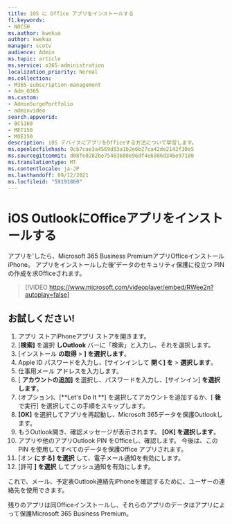 ```yaml
---
title: iOS に Office アプリをインストールする
f1.keywords:
- NOCSH
ms.author: kwekua
author: kwekua
manager: scotv
audience: Admin
ms.topic: article
ms.service: o365-administration
localization_priority: Normal
ms.collection:
- M365-subscription-management
- Adm_O365
ms.custom:
- AdminSurgePortfolio
- adminvideo
search.appverid:
- BCS160
- MET150
- MOE150
description: iOS デバイスにアプリをOfficeする方法について学習します。
ms.openlocfilehash: 0cb7cae3a4569d83a1b2e6b27ca42de2142f30e5
ms.sourcegitcommit: d08fe0282be75483608e96df4e6986d346e97180
ms.translationtype: MT
ms.contentlocale: ja-JP
ms.lasthandoff: 09/12/2021
ms.locfileid: "59191860"
---
```

# <a name="install-outlook-and-office-apps-on-ios-devices"></a>iOS OutlookにOfficeアプリをインストールする

アプリを&#39;したら、Microsoft 365 Business PremiumアプリOfficeインストールiPhone。 アプリをインストールした後&#39;データのセキュリティ保護に役立つ PIN の作成を求Officeされます。

> [!VIDEO https://www.microsoft.com/videoplayer/embed/RWee2n?autoplay=false]

## <a name="try-it"></a>お試しください!

1. アプリ ストアiPhoneアプリ ストアを開きます。
2. [**検索]** を選択 **しOutlook** バーに「検索」と入力し、それを選択します。
3. [インストール **の取得**   >   **] を選択します**。
4. Apple ID パスワードを入力し、[サインインして **開く] を**  >   **選択します**。
5. 仕事用メール アドレスを入力します。
6. [  **アカウントの追加]** を選択し、パスワードを入力し、[サインイン]  **を選択します**。
7. (オプション)、[**Let's Do It **] を選択してアカウントを追加するか、[  **後**  で実行] を選択してこの手順をスキップします。
8. **[OK]** を選択してアプリを再起動し、Microsoft 365データを保護Outlookします。
9. もうOutlook開き、確認メッセージが表示されます。 **[OK] を選択します**。
10. アプリや他のアプリOutlook PIN をOfficeし、確認します。 今後は、この PIN を使用してすべてのデータを保護Office アプリされます。
11. [オン  **にする] を選択**  して、電子メール通知を有効にします。
12. [許可  **] を選択** してプッシュ通知を有効にします。

これで、メール、予定表Outlook連絡先iPhoneを確認するために、ユーザーの連絡先を使用できます。

残りのアプリは同Officeインストールし、それらのアプリのデータはアプリによって保護Microsoft 365 Business Premium。